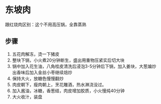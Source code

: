 # 东坡肉
跟红烧肉区别：这个不用高压锅，全靠蒸熟

## 步骤
1. 五花肉解冻，烫一下猪皮
2. 整块下锅，小火煮20分钟断生，盛出用重物压紧实后切大块
3. 锅中加入花生油，八角桂皮清洗后浸泡3-5分钟后下锅，加入姜块，大葱煸炒出香味后加入金丝小枣继续焙炒
4. 保持大火，放糖色慢慢翻炒
5. 肉皮朝下，瘦肉朝上，烹花雕酒，热水淋浇没过。
6. 加入酱油，冰糖，香葱结，肉皮增加胶质，小火慢炖40分钟
7. 大火收汁，装盘